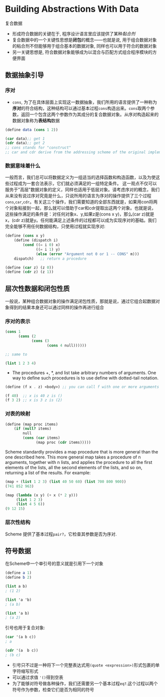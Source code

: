 # Building Abstractions With Data

复合数据

* 形成符合数据的关键在于, 程序设计语言里应该提供了某种*黏合剂*
* 复合数据中的一个关键性思想是**闭包**的概念——也就是说, 用于组合数据对象的粘合剂不但能够用于组合基本的数据对象, 同样也可以用于符合的数据对象
* 另一关键思想是, 符合数据对象能够成为以混合与匹配方式组合程序模块的方便界面

## 数据抽象引导

### 序对

* `cons`, 为了在具体层面上实现这一数据抽象，我们所用的语言提供了一种称为**序对**的符合结构，这种结构可以通过基本过程`cons`构造出来。`cons`取两个参数，返回一个包含这两个参数作为其成分的复合数据对象。从序对构造起来的数据对象称为**表结构**数据

```Scheme
(define data (cons 1 2))

(car data);; get 1
(cdr data);; get 2
;; cons stands for "construct"
;; car and cdr derive from the addressing scheme of the original implementation of the Lisp on the IBM 704 machine.
```

### 数据意味着什么

一般而言，我们总可以将数据定义为一组适当的选择函数和构造函数，以及为使这些过程成为一套合法表示，它们就必须满足的一组特定条件。
这一观点不仅可以服务于"高层"数据对象的定义，同样也适用于低层对象。请考虑序对的概念，我们从来没有说过序对究竟是什么，只说所用的语言为序对的操作提供了三个过程`cons`,`car`,`cdr`。有关这三个操作，我们需要知道的全部东西就是，如果用con将两个对象粘接到一起，那么就可以借助于car和cdr提取出这两个对象。也就是说，这些操作满足的条件是：对任何对象x、y,如果z是(cons x y)，那么(car z)就是x，(cdr z)就是y。任何能满足上述条件的过程都可以成为实现序对的基础。我们完全能够不用任何数据结构，只使用过程就实现序对:

```Scheme
(define (cons x y)
    (define (dispatch i)
        (cond ((= i 0) x)
              ((= i 1) y)
              (else (error "Argument not 0 or 1 -- CONS" m)))
    dispatch)   ;; return a procedure

(define (car z) (z 0))
(define (cdr z) (z 1))
```

## 层次性数据和闭包性质

一般说，某种组合数据对象的操作满足闭包性质，那就是说，通过它组合起数据对象得到的结果本身还可以通过同样的操作再进行组合

### 序对的表示

```scheme
(cons 1
      (cons (2
            (cons (3
                   (cons 4 null))))))

;; same to

(list 1 2 3 4)
```

* The procedures +, *, and list take arbitrary numbers of arguments. One way to define such procedures is to use define with dotted-tail notation.

```scheme
(define (f x . z) <body>) ;; you can call f with one or more arguments

(f 40)  ;; x is 40 z is ()
(f 3 2) ;; x is 3 z is (2)
```

### 对表的映射

```Scheme
(define (map proc items)
    (if (null? items)
        null
        (cons (car items)
              (map proc (cdr items)))))
```

Scheme standardly provides a map procedure that is more general than the one described here. This more general map takes a procedure of n arguments, together with n lists, and applies the procedure to all the first elements of the lists, all the second elements of the lists, and so on, returning a list of the results. For example:

```Scheme
(map + (list 1 2 3) (list 40 50 60) (list 700 800 900))
(741 852 963)

(map (lambda (x y) (+ x (* 2 y)))
     (list 1 2 3)
     (list 4 5 6))
(9 12 15)
```

### 层次性结构

Scheme 提供了基本过程`pair?`，它检查其参数是否为序对.

## 符号数据

在Scheme中一个单引号的意义就是引用下一个对象

```Scheme
(define a 1)
(define b 2)

(list a b)
; (1 2)

(list 'a 'b)
; (a b)

(list 'a b)
; (a 2)
```

引号也用于复合对象:

```Scheme
(car '(a b c))
; a

(cdr '(a  b c))
; (b c)
```

* 引号只不过是一种将下一个完整表达式用`(quote <expression>)`形式包裹的单字符缩写形式
* 可以通过求值 `'()`得到空表
* 为了能够对符号做各种操作，我们还需要另一个基本过程`eq?`.这个过程以两个符号作为参数，检查它们是否为相同的符号
